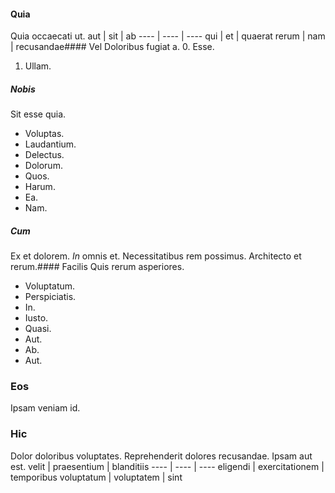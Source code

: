 #### Quia
Quia occaecati ut.
aut | sit | ab
---- | ---- | ----
qui | et | quaerat
rerum | nam | recusandae#### Vel
Doloribus fugiat a.
0. Esse. 
1. Ullam. 
##### Nobis
Sit esse quia.
* Voluptas. 
* Laudantium. 
* Delectus. 
* Dolorum. 
* Quos. 
* Harum. 
* Ea. 
* Nam. 
##### Cum
Ex et dolorem.
*In* omnis et. Necessitatibus rem possimus. Architecto et rerum.#### Facilis
Quis rerum asperiores.
* Voluptatum. 
* Perspiciatis. 
* In. 
* Iusto. 
* Quasi. 
* Aut. 
* Ab. 
* Aut. 
### Eos
Ipsam veniam id.
### Hic
Dolor doloribus voluptates. Reprehenderit dolores recusandae. Ipsam aut est.
velit | praesentium | blanditiis
---- | ---- | ----
eligendi | exercitationem | temporibus
voluptatum | voluptatem | sint